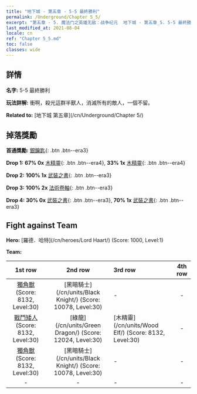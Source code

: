 ```yaml
---
title: "地下城 - 第五章 - 5-5 最終勝利"
permalink: /Underground/Chapter 5_5/
excerpt: "第五章 - 5. 魔法门之英雄无敌：战争纪元  地下城 - 第五章_5. 5-5 最終勝利"
last_modified_at: 2021-08-04
locale: cn
ref: "Chapter 5_5.md"
toc: false
classes: wide
---
```


## 詳情

 **名字:** 5-5 最終勝利

 **玩法詳解:**       衝啊，殺光這群半獸人，消滅所有的敵人，一個不留。

 **Related to:** [地下城 第五章](/cn/Underground/Chapter 5/)

## 掉落獎勵

 **首通獎勵:** [銀鑰匙](/cn/Items/con_693/){: .btn .btn--era3}

 **Drop 1:** **67% 0x** [木精靈](/cn/Items/unt_201/){: .btn .btn--era4}, **33% 1x** [木精靈](/cn/Items/unt_201/){: .btn .btn--era4}

 **Drop 2:** **100% 1x** [武裝之書](/cn/Items/mat_25/){: .btn .btn--era3}

 **Drop 3:** **100% 2x** [法術卷軸](/cn/Items/con_694/){: .btn .btn--era3}

 **Drop 4:** **30% 0x** [武裝之書](/cn/Items/mat_18/){: .btn .btn--era3}, **70% 1x** [武裝之書](/cn/Items/mat_18/){: .btn .btn--era3}


## Fight against Team
 **Hero:** [羅德．哈特](/cn/heroes/Lord Haart/) (Score: 1000, Level:1)

 **Team:**


  | 1st row | 2nd row | 3rd row | 4th row |
  |:----:|:----:|:----|:----:|
  | [獨角獸](/cn/units/Unicorn/) (Score: 8132, Level:30)  | [黑暗騎士](/cn/units/Black Knight/) (Score: 10078, Level:30)  | - | - |
  | [戰鬥矮人](/cn/units/Dwarf/) (Score: 8132, Level:30)  | [綠龍](/cn/units/Green Dragon/) (Score: 12024, Level:30)  | [木精靈](/cn/units/Wood Elf/) (Score: 8132, Level:30)  | - |
  | [獨角獸](/cn/units/Unicorn/) (Score: 8132, Level:30)  | [黑暗騎士](/cn/units/Black Knight/) (Score: 10078, Level:30)  | - | - |
  | - | - | - | - |


